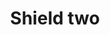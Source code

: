 ---
title: Shield two
tags: ["shield", "two", "secure", "protect", "safety"]
icon: shield-two
svg: '<svg xmlns="http://www.w3.org/2000/svg" width="24" height="24" fill="none" viewBox="0 0 24 24" stroke-width="1.5" stroke-linecap="round" stroke-linejoin="round" stroke="currentColor"><path d="M12 21s7-4.6 7-10V6.16a.51.51 0 0 0-.457-.506c-1.998-.2-3.915-.89-5.582-2.009L12 3m0 18s-7-4.6-7-10V6.16c0-.261.198-.48.457-.506 1.998-.2 3.915-.89 5.582-2.009L12 3m0 18V3"/></svg>'
---